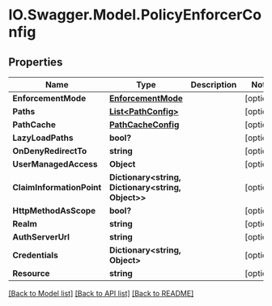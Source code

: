 # IO.Swagger.Model.PolicyEnforcerConfig
## Properties

Name | Type | Description | Notes
------------ | ------------- | ------------- | -------------
**EnforcementMode** | [**EnforcementMode**](EnforcementMode.md) |  | [optional] 
**Paths** | [**List&lt;PathConfig&gt;**](PathConfig.md) |  | [optional] 
**PathCache** | [**PathCacheConfig**](PathCacheConfig.md) |  | [optional] 
**LazyLoadPaths** | **bool?** |  | [optional] 
**OnDenyRedirectTo** | **string** |  | [optional] 
**UserManagedAccess** | **Object** |  | [optional] 
**ClaimInformationPoint** | **Dictionary&lt;string, Dictionary&lt;string, Object&gt;&gt;** |  | [optional] 
**HttpMethodAsScope** | **bool?** |  | [optional] 
**Realm** | **string** |  | [optional] 
**AuthServerUrl** | **string** |  | [optional] 
**Credentials** | **Dictionary&lt;string, Object&gt;** |  | [optional] 
**Resource** | **string** |  | [optional] 

[[Back to Model list]](../README.md#documentation-for-models) [[Back to API list]](../README.md#documentation-for-api-endpoints) [[Back to README]](../README.md)

